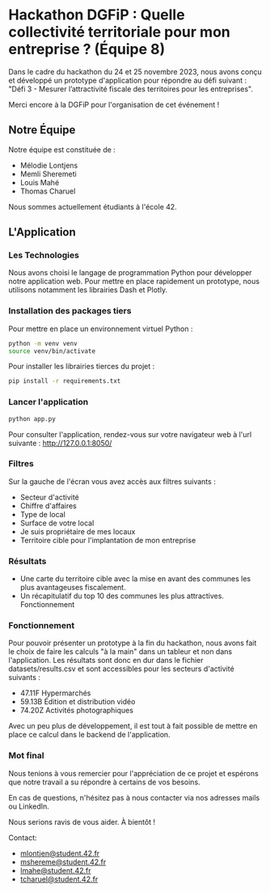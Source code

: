# Hackathon DGFiP : Quelle collectivité territoriale pour mon entreprise ? (Équipe 8)

Dans le cadre du hackathon du 24 et 25 novembre 2023, nous avons conçu et développé un prototype d'application pour répondre au défi suivant : "Défi 3 - Mesurer l’attractivité fiscale des territoires pour les entreprises".

Merci encore à la DGFiP pour l'organisation de cet événement !

## Notre Équipe

Notre équipe est constituée de :
- Mélodie Lontjens
- Memli Sheremeti
- Louis Mahé
- Thomas Charuel

Nous sommes actuellement étudiants à l'école 42.

## L'Application

### Les Technologies
Nous avons choisi le langage de programmation Python pour développer notre application web.
Pour mettre en place rapidement un prototype, nous utilisons notamment les librairies Dash et Plotly.

### Installation des packages tiers

Pour mettre en place un environnement virtuel Python :
```bash
python -m venv venv
source venv/bin/activate
```

Pour installer les librairies tierces du projet :
```bash
pip install -r requirements.txt
```

### Lancer l'application

```bash
python app.py
```

Pour consulter l'application, rendez-vous sur votre navigateur web à l'url suivante : http://127.0.0.1:8050/


### Filtres

Sur la gauche de l'écran vous avez accès aux filtres suivants :

- Secteur d'activité
- Chiffre d'affaires
- Type de local
- Surface de votre local
- Je suis propriétaire de mes locaux
- Territoire cible pour l'implantation de mon entreprise


### Résultats

- Une carte du territoire cible avec la mise en avant des communes les plus avantageuses fiscalement.
- Un récapitulatif du top 10 des communes les plus attractives.
Fonctionnement

### Fonctionnement

Pour pouvoir présenter un prototype à la fin du hackathon, nous avons fait le choix de faire les calculs "à la main" dans un tableur et non dans l'application.
Les résultats sont donc en dur dans le fichier datasets/results.csv et sont accessibles pour les secteurs d'activité suivants :
- 47.11F Hypermarchés
- 59.13B Édition et distribution vidéo
- 74.20Z Activités photographiques

Avec un peu plus de développement, il est tout à fait possible de mettre en place ce calcul dans le backend de l'application.

### Mot final

Nous tenions à vous remercier pour l'appréciation de ce projet et espérons que notre travail a su répondre à certains de vos besoins.

En cas de questions, n'hésitez pas à nous contacter via nos adresses mails ou LinkedIn.

Nous serions ravis de vous aider.
À bientôt !

Contact:
- mlontjen@student.42.fr
- mshereme@student.42.fr
- lmahe@student.42.fr
- tcharuel@student.42.fr
